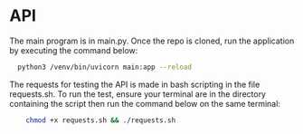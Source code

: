 # API

The main program is in main.py. Once the repo is cloned, run the application by executing the command below:
```bash
  python3 /venv/bin/uvicorn main:app --reload
```
The requests for testing the API is made in bash scripting in the file requests.sh. To run the test, ensure your terminal are in the directory containing the script then run the command below on the same terminal:
```bash
    chmod +x requests.sh && ./requests.sh
```
